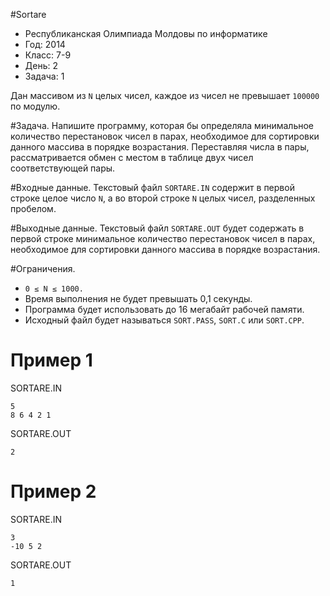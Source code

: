 #Sortare
* Республиканская Олимпиада Молдовы по информатике
* Год: 2014
* Класс: 7-9
* День: 2
* Задача: 1

Дан массивом из `N` целых чисел, каждое из чисел не превышает `100000` по модулю.

#Задача. 
Напишите программу, которая бы определяла минимальное количество перестановок чисел в парах, необходимое для сортировки 
данного массива в порядке возрастания. 
Переставляя числа в пары, рассматривается обмен с местом в таблице двух чисел соответствующей пары.

#Входные данные. 
Текстовый файл `SORTARE.IN` содержит в первой строке целое число `N`, 
а во второй строке `N` целых чисел, разделенных пробелом.

#Выходные данные. 
Текстовый файл `SORTARE.OUT` будет содержать в первой строке минимальное количество перестановок чисел в парах, 
необходимое для сортировки данного массива в порядке возрастания.

#Ограничения. 
* `0 ≤ N ≤ 1000.` 
* Время выполнения не будет превышать 0,1 секунды. 
* Программа будет использовать до 16 мегабайт рабочей памяти. 
* Исходный файл будет называться `SORT.PASS`, `SORT.C` или `SORT.CPP`.

# Пример 1
SORTARE.IN
```
5
8 6 4 2 1
``` 

SORTARE.OUT
```
2
```
# Пример 2
SORTARE.IN
```
3
-10 5 2
``` 
SORTARE.OUT
```
1
```
